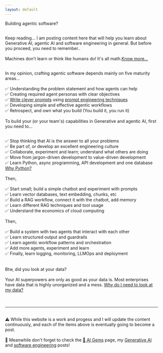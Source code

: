 ```yaml
---
layout: default
---
```


<span class="important">Building agentic software?</span>
<br />
<br />

Keep reading...
I am posting content here that will help you learn about Generative AI, agentic AI and software engineering in general.
But before you proceed, you need to remember..
<br />
<br />
<span class="important">Machines don't learn or think like humans do! It's all math.</span><a href="/2025/04/02/is-ml-really-making-machines-intelligent/">Know more...</a>
<br />
<br />

In my opinion, crafting agentic software depends mainly on five maturity areas...
<br />
<br />
✅ Understanding the problem statement and how agents can help<br />
✅ Creating required agent personas with clear objectives<br />
✅ <a href="/2025/04/26/llms-and-bayes-theorem/">Write clever prompts</a> using <a href="/2025/06/22/prompt-engineering/">prompt engineering techniques</a><br />
✅ Developing simple and effective agentic workflows<br />
✅ Retrospect, and own what you build (You build it, you run it)
<br />
<br />
<span class="important">To build your (or your team's) capabilities in Generative and agentic AI, first you need to...</span>
<br />
<br />

✅ Stop thinking that AI is the answer to all your problems<br />
✅ Be part of, or develop an excellent engineering culture<br />
✅ Collaborate, experiment and learn; understand what others are doing<br />
✅ Move from jargon-driven development to value-driven development<br />
✅ Learn Python, async programming, API development and one database
<br/>
<a href="#">Why Python?</a>
<br />
<br />
Then, 
<br />
<br />
✅ Start small; build a simple chatbot and experiment with prompts<br />
✅ Learn vector databases, text embedding, chunks, etc<br />
✅ Build a RAG workflow, connect it with the chatbot, add memory<br />
✅ Learn different RAG techniques and tool usage<br />
✅ Understand the economics of cloud computing<br />
<br />
Then, 
<br />
<br />
✅ Build a system with two agents that interact with each other<br />
✅ Learn structured output and guardrails<br />
✅ Learn agentic workflow patterns and orchestration<br />
✅ Add more agents, experiment and learn<br />
✅ Finally, learn logging, monitoring, LLMOps and deployment<br />
<br />
<br />
<span class="important">Btw, did you look at your data?</span> 
<br />
<br />
Your AI superpowers are only as good as your data is. Most enterprises have data that is highly unorganized and a mess.
<a href="#">Why do I need to look at my data?</a>
<br />
<br />
<br />
<hr />
<br />
⚠️ While this website is a work and progess and I will update the content continuously, and each of the items above is eventually going to become a post. 
<br />
<br />
📣 Meanwhile don't forget to check the <a href="/ai-gems">💎 AI Gems</a> page, my <a href="">Generative AI</a> and <a href="/swe">software engineering</a> posts!